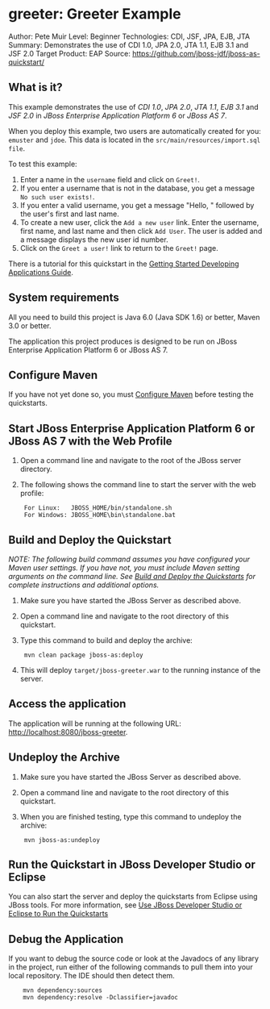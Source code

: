 greeter: Greeter Example
========================
Author: Pete Muir
Level: Beginner
Technologies: CDI, JSF, JPA, EJB, JTA
Summary: Demonstrates the use of CDI 1.0, JPA 2.0, JTA 1.1, EJB 3.1 and JSF 2.0
Target Product: EAP
Source: <https://github.com/jboss-jdf/jboss-as-quickstart/>

What is it?
-----------

This example demonstrates the use of *CDI 1.0*, *JPA 2.0*, *JTA 1.1*, *EJB 3.1* and *JSF 2.0* in *JBoss Enterprise Application Platform 6* or *JBoss AS 7*.

When you deploy this example, two users are automatically created for you:  `emuster` and `jdoe`. This data is located in the `src/main/resources/import.sql file`.

To test this example:

1. Enter a name in the `username` field and click on `Greet!`.
2. If you enter a username that is not in the database, you get a message `No such user exists!`.
3. If you enter a valid username, you get a message "Hello, " followed by the user's first and last name.
4. To create a new user, click the `Add a new user` link. Enter the username, first name, and last name and then click `Add User`. The user is added and a message displays the new user id number.
5. Click on the `Greet a user!` link to return to the `Greet!` page.



There is a tutorial for this quickstart in the [Getting Started Developing Applications Guide](http://www.jboss.org/jdf/stage/quickstarts/jboss-as-quickstart/guide/GreeterQuickstart/).

System requirements
-------------------

All you need to build this project is Java 6.0 (Java SDK 1.6) or better, Maven 3.0 or better.

The application this project produces is designed to be run on JBoss Enterprise Application Platform 6 or JBoss AS 7. 

 
Configure Maven
---------------

If you have not yet done so, you must [Configure Maven](../README.md#configure-maven) before testing the quickstarts.


Start JBoss Enterprise Application Platform 6 or JBoss AS 7 with the Web Profile
-------------------------

1. Open a command line and navigate to the root of the JBoss server directory.
2. The following shows the command line to start the server with the web profile:

        For Linux:   JBOSS_HOME/bin/standalone.sh
        For Windows: JBOSS_HOME\bin\standalone.bat

 
Build and Deploy the Quickstart
-------------------------

_NOTE: The following build command assumes you have configured your Maven user settings. If you have not, you must include Maven setting arguments on the command line. See [Build and Deploy the Quickstarts](../README.md#build-and-deploy-the-quickstarts) for complete instructions and additional options._

1. Make sure you have started the JBoss Server as described above.
2. Open a command line and navigate to the root directory of this quickstart.
3. Type this command to build and deploy the archive:

        mvn clean package jboss-as:deploy

4. This will deploy `target/jboss-greeter.war` to the running instance of the server.


Access the application 
---------------------

The application will be running at the following URL: <http://localhost:8080/jboss-greeter>. 


Undeploy the Archive
--------------------

1. Make sure you have started the JBoss Server as described above.
2. Open a command line and navigate to the root directory of this quickstart.
3. When you are finished testing, type this command to undeploy the archive:

        mvn jboss-as:undeploy


Run the Quickstart in JBoss Developer Studio or Eclipse
-------------------------------------
You can also start the server and deploy the quickstarts from Eclipse using JBoss tools. For more information, see [Use JBoss Developer Studio or Eclipse to Run the Quickstarts](../README.md#use-jboss-developer-studio-or-eclipse-to-run-the-quickstarts) 


Debug the Application
------------------------------------

If you want to debug the source code or look at the Javadocs of any library in the project, run either of the following commands to pull them into your local repository. The IDE should then detect them.

        mvn dependency:sources
        mvn dependency:resolve -Dclassifier=javadoc

